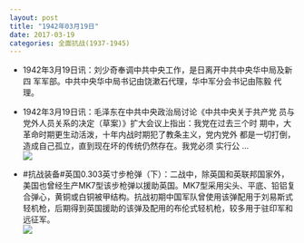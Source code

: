 ```yaml
---
layout: post
title: "1942年03月19日"
date: 2017-03-19
categories: 全面抗战(1937-1945)
---
```


<meta name="referrer" content="no-referrer" />

- 1942年3月19日讯：刘少奇奉调中共中央工作，是日离开中共中央华中局及新四 军军部。中共中央华中局书记由饶漱石代理，华中军分会书记由陈毅 代理。 

- 1942年3月19日讯：毛泽东在中共中央政治局讨论《中共中央关于共产党 员与党外人员关系的决定（草案）》扩大会议上指出：我党在过去三个时 期中，大革命时期更生动活泼，十年内战时期犯了教条主义，党内党外 都是一切打倒，造成自己孤立，直到现在坏的传统仍然存在。我党必须 实行公 ... <br/><img src="https://wx1.sinaimg.cn/large/aca367d8ly1fds0l8jaszj20c80gsq37.jpg" />

- #抗战装备#英国0.303英寸步枪弹（下）：二战中，除英国和英联邦国家外，美国也曾经生产MK7型该步枪弹以援助英国。MK7型采用尖头、平底、铅铝复合弹心，黄铜或白铜被甲结构。抗战初期中国军队曾使用该弹配用于刘易斯式轻机枪，后期得到英国援助的该弹及配用的布伦式轻机枪，较多用于驻印军和远征军。 <br/><img src="https://wx1.sinaimg.cn/large/aca367d8ly1fdrx4dnd1dj20b40m542p.jpg" />

